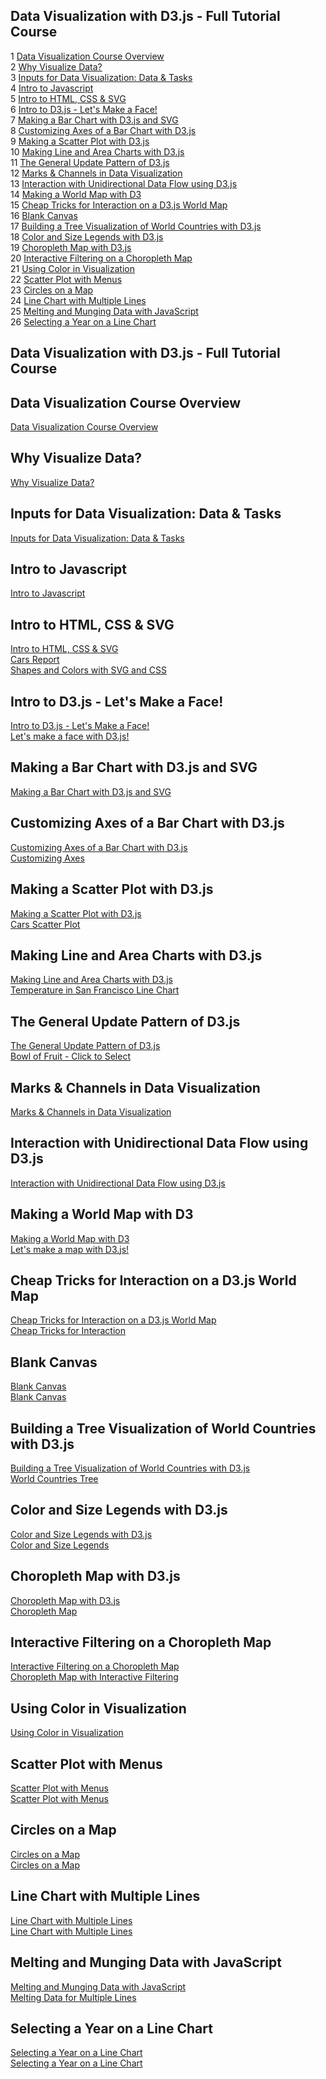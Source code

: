 ## Data Visualization with D3.js - Full Tutorial Course
1 [Data Visualization Course Overview](#Data-Visualization-Course-Overview)  
2 [Why Visualize Data?](#Why-Visualize-Data?)  
3 [Inputs for Data Visualization: Data & Tasks](#Inputs-for-Data-Visualization:-Data-&-Tasks)  
4 [Intro to Javascript](#Intro-to-Javascript)  
5 [Intro to HTML, CSS & SVG](#Intro-to-HTML,-CSS-&-SVG)  
6 [Intro to D3.js - Let's Make a Face!](#Intro-to-D3.js---Let's-Make-a-Face!)  
7 [Making a Bar Chart with D3.js and SVG](#Making-a-Bar-Chart-with-D3.js-and-SVG)  
8 [Customizing Axes of a Bar Chart with D3.js](#Customizing-Axes-of-a-Bar-Chart-with-D3.js)  
9 [Making a Scatter Plot with D3.js](#Making-a-Scatter-Plot-with-D3.js)  
10 [Making Line and Area Charts with D3.js](#Making-Line-and-Area-Charts-with-D3.js)  
11 [The General Update Pattern of D3.js](#The-General-Update-Pattern-of-D3.js)  
12 [Marks & Channels in Data Visualization](#Marks-&-Channels-in-Data-Visualization)  
13 [Interaction with Unidirectional Data Flow using D3.js](#Interaction-with-Unidirectional-Data-Flow-using-D3.js)  
14 [Making a World Map with D3](#Making-a-World-Map-with-D3)  
15 [Cheap Tricks for Interaction on a D3.js World Map](#Cheap-Tricks-for-Interaction-on-a-D3.js-World-Map)  
16 [Blank Canvas](#Blank-Canvas)  
17 [Building a Tree Visualization of World Countries with D3.js](#Building-a-Tree-Visualization-of-World-Countries-with-D3.js)  
18 [Color and Size Legends with D3.js](#Color-and-Size-Legends-with-D3.js)  
19 [Choropleth Map with D3.js](#Choropleth-Map-with-D3.js)  
20 [Interactive Filtering on a Choropleth Map](#Interactive-Filtering-on-a-Choropleth-Map)  
21 [Using Color in Visualization](#Using-Color-in-Visualization)  
22 [Scatter Plot with Menus](#Scatter-Plot-with-Menus)  
23 [Circles on a Map](#Circles-on-a-Map)  
24 [Line Chart with Multiple Lines](#Line-Chart-with-Multiple-Lines)  
25 [Melting and Munging Data with JavaScript](#Melting-and-Munging-Data-with-JavaScript)  
26 [Selecting a Year on a Line Chart](#Selecting-a-Year-on-a-Line-Chart)  
## Data Visualization with D3.js - Full Tutorial Course
## Data Visualization Course Overview  
[Data Visualization Course Overview](https://www.youtube.com/watch?v=_8V5o2UHG0E&t=0s)  
  
## Why Visualize Data?  
[Why Visualize Data?](https://www.youtube.com/watch?v=_8V5o2UHG0E&t=170s)  
  
## Inputs for Data Visualization: Data & Tasks  
[Inputs for Data Visualization: Data & Tasks](https://www.youtube.com/watch?v=_8V5o2UHG0E&t=868s)  
  
## Intro to Javascript  
[Intro to Javascript](https://www.youtube.com/watch?v=_8V5o2UHG0E&t=1771s)  
  
## Intro to HTML, CSS & SVG  
[Intro to HTML, CSS & SVG](https://www.youtube.com/watch?v=_8V5o2UHG0E&t=3455s)  
[Cars Report](https://vizhub.com/curran/1e6587bb27c54c368deae8b79a7ca59a)   
[Shapes and Colors with SVG and CSS](https://vizhub.com/curran/366c38ba5ebc4631b4bd936f3b709744)   
  
## Intro to D3.js - Let's Make a Face!  
[Intro to D3.js - Let's Make a Face!](https://www.youtube.com/watch?v=_8V5o2UHG0E&t=1916s)  
[Let's make a face with D3.js!](https://vizhub.com/68416/be771477cb974c938cd8603dd8b59d32)   
  
## Making a Bar Chart with D3.js and SVG  
[Making a Bar Chart with D3.js and SVG](https://www.youtube.com/watch?v=_8V5o2UHG0E&t=906s)  
  
## Customizing Axes of a Bar Chart with D3.js  
[Customizing Axes of a Bar Chart with D3.js](https://www.youtube.com/watch?v=_8V5o2UHG0E&t=2642s)  
[Customizing Axes](https://vizhub.com/curran/a44b38541b6e47a4afdd2dfe67a302c5)   
  
## Making a Scatter Plot with D3.js  
[Making a Scatter Plot with D3.js](https://www.youtube.com/watch?v=_8V5o2UHG0E&t=603s)  
[Cars Scatter Plot](https://vizhub.com/curran/9247d4d42df74185980f7b1f7504dcc5)   
  
## Making Line and Area Charts with D3.js  
[Making Line and Area Charts with D3.js](https://www.youtube.com/watch?v=_8V5o2UHG0E&t=2062s)  
[Temperature in San Francisco Line Chart](https://vizhub.com/curran/012b5b20ce894b0fa7dc98ef3a0b43a5)   
  
## The General Update Pattern of D3.js  
[The General Update Pattern of D3.js](https://www.youtube.com/watch?v=_8V5o2UHG0E&t=276s)  
[Bowl of Fruit - Click to Select](https://vizhub.com/curran/c2274b1dfe914115bac48f437b3c104e)  
  
## Marks & Channels in Data Visualization  
[Marks & Channels in Data Visualization](https://www.youtube.com/watch?v=_8V5o2UHG0E&t=270s)  
  
## Interaction with Unidirectional Data Flow using D3.js  
[Interaction with Unidirectional Data Flow using D3.js](https://www.youtube.com/watch?v=_8V5o2UHG0E&t=1723s)  
  
## Making a World Map with D3  
[Making a World Map with D3](https://www.youtube.com/watch?v=_8V5o2UHG0E&t=2713s)  
[Let's make a map with D3.js!](https://vizhub.com/curran/c5475d7c95d348d5b8268012fbccb728)  
  
## Cheap Tricks for Interaction on a D3.js World Map  
[Cheap Tricks for Interaction on a D3.js World Map](https://www.youtube.com/watch?v=_8V5o2UHG0E&t=163s)  
[Cheap Tricks for Interaction](https://vizhub.com/curran/4fb5e4e665474a169325bd18cdc3d0c0)   
  
## Blank Canvas  
[Blank Canvas](https://www.youtube.com/watch?v=_8V5o2UHG0E&t=1537s)  
[Blank Canvas](https://vizhub.com/curran/0c35fdf97a6042188b5550e6712de315)  
  
## Building a Tree Visualization of World Countries with D3.js  
[Building a Tree Visualization of World Countries with D3.js](https://www.youtube.com/watch?v=_8V5o2UHG0E&t=1843s)  
[World Countries Tree](https://vizhub.com/curran/4f92c793909f48d28012e43ddab716df)   
  
## Color and Size Legends with D3.js  
[Color and Size Legends with D3.js](https://www.youtube.com/watch?v=_8V5o2UHG0E&t=288s)  
[Color and Size Legends](https://vizhub.com/curran/92c34f62c0f948e89e87d28907c08715)   
  
## Choropleth Map with D3.js  
[Choropleth Map with D3.js](https://www.youtube.com/watch?v=_8V5o2UHG0E&t=2007s)  
[Choropleth Map](https://vizhub.com/curran/d5ad96d1fe8148bd827a25230cc0f083)   
  
## Interactive Filtering on a Choropleth Map  
[Interactive Filtering on a Choropleth Map](https://www.youtube.com/watch?v=_8V5o2UHG0E&t=316s)  
[Choropleth Map with Interactive Filtering](https://vizhub.com/curran/5c907e49d0294538aad03ad1f41e1e28)   
  
## Using Color in Visualization  
[Using Color in Visualization](https://www.youtube.com/watch?v=_8V5o2UHG0E&t=3060s)  
  
## Scatter Plot with Menus  
[Scatter Plot with Menus](https://www.youtube.com/watch?v=_8V5o2UHG0E&t=474s)  
[Scatter Plot with Menus](https://vizhub.com/curran/98ba4daacc92442f8d9fd7d91bfd712a)   
  
## Circles on a Map  
[Circles on a Map](https://www.youtube.com/watch?v=_8V5o2UHG0E&t=3243s)  
[Circles on a Map](https://vizhub.com/curran/8704c9b7c6df43cabf839aa3f1cb7b70)   
  
## Line Chart with Multiple Lines  
[Line Chart with Multiple Lines](https://www.youtube.com/watch?v=_8V5o2UHG0E&t=2151s)  
[Line Chart with Multiple Lines](https://vizhub.com/curran/2546209d161e4294802c4ac0098bebc2)   
  
## Melting and Munging Data with JavaScript  
[Melting and Munging Data with JavaScript](https://www.youtube.com/watch?v=_8V5o2UHG0E&t=3574s)  
[Melting Data for Multiple Lines](https://vizhub.com/curran/ecb0793c7d674100b3e3133d92cb6957)   
  
## Selecting a Year on a Line Chart  
[Selecting a Year on a Line Chart](https://www.youtube.com/watch?v=_8V5o2UHG0E&t=1709s)  
[Selecting a Year on a Line Chart](https://vizhub.com/curran/501f3fe24cfb4e6785ac75008b530a83)  
